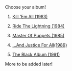 Choose your album!

1. [Kill 'Em All (1983)](albums/debut/debut.md)

2. [Ride The Lightning (1984)](albums/second/second.md)

3. [Master Of Puppets (1985)](albums/third/third.md)

4. [...And Justice For All(1989)](albums/fourth/fourth.md)

5. [The Black Album (1991)](albums/eponymous/eponymous.md)

More to be added later!
